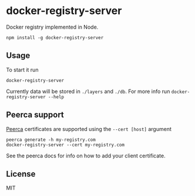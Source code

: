 # docker-registry-server

Docker registry implemented in Node.

```
npm install -g docker-registry-server
```

## Usage

To start it run

```
docker-registry-server
```

Currently data will be stored in `./layers` and `./db`.
For more info run `docker-registry-server --help`

## Peerca support

[Peerca](https://github.com/substack/peerca) certificates are supported using the `--cert [host]` argument

```
peerca generate -h my-registry.com
docker-registry-server --cert my-registry.com
```

See the peerca docs for info on how to add your client certificate.

## License

MIT
